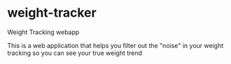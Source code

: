 # weight-tracker
Weight Tracking webapp

This is a web application that helps you filter out the "noise" in your weight tracking so you can see your true weight trend
